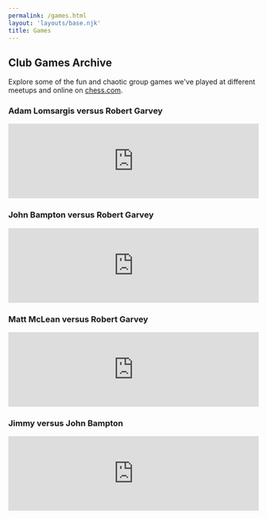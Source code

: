 ```yaml
---
permalink: /games.html
layout: 'layouts/base.njk'
title: Games
---
```


<section class="section">
    <h2>Club Games Archive</h2>
    <p>
        Explore some of the fun and chaotic group games we've played at different meetups and online on
        <a href="https://chess.com">chess.com</a>.
    </p>
    <div class="game-list">
        <div class="game-item">
            <h3>Adam Lomsargis versus Robert Garvey</h3>
            <p>
                <iframe
                    id="13545254"
                    allowtransparency="true"
                    frameborder="0"
                    style="width: 100%; border: none"
                    src="https://www.chess.com/emboard?id=13545254"
                ></iframe>
            </p>
        </div>
        <div class="game-item">
            <h3>John Bampton versus Robert Garvey</h3>
            <p>
                <iframe
                    id="13545220"
                    allowtransparency="true"
                    frameborder="0"
                    style="width: 100%; border: none"
                    src="https://www.chess.com/emboard?id=13545220"
                ></iframe>
            </p>
        </div>
        <div class="game-item">
            <h3>Matt McLean versus Robert Garvey</h3>
            <p>
                <iframe
                    id="13545240"
                    allowtransparency="true"
                    frameborder="0"
                    style="width: 100%; border: none"
                    src="https://www.chess.com/emboard?id=13545240"
                ></iframe>
            </p>
        </div>
        <div class="game-item">
            <h3>Jimmy versus John Bampton</h3>
            <p>
                <iframe
                    id="13545342"
                    allowtransparency="true"
                    frameborder="0"
                    style="width: 100%; border: none"
                    src="https://www.chess.com/emboard?id=13545342"
                ></iframe>
            </p>
        </div>
    </div>
</section>